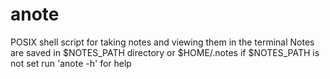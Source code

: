 # anote

POSIX shell script for taking notes and viewing them in the terminal
Notes are saved in $NOTES_PATH directory or $HOME/.notes if $NOTES_PATH is not set
run 'anote -h' for help
